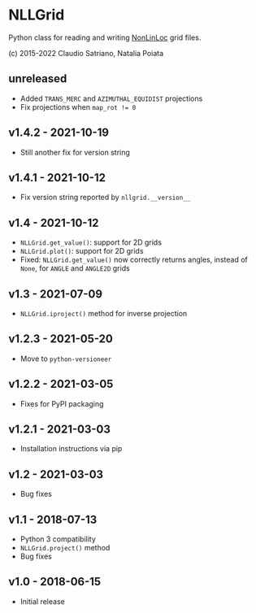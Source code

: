 # NLLGrid

Python class for reading and writing
[NonLinLoc](http://alomax.free.fr/nlloc) grid files.

(c) 2015-2022 Claudio Satriano, Natalia Poiata

## unreleased

- Added `TRANS_MERC` and `AZIMUTHAL_EQUIDIST` projections
- Fix projections when `map_rot != 0`

## v1.4.2 - 2021-10-19

- Still another fix for version string

## v1.4.1 - 2021-10-12

- Fix version string reported by `nllgrid.__version__`

## v1.4 - 2021-10-12

- `NLLGrid.get_value()`: support for 2D grids
- `NLLGrid.plot()`: support for 2D grids
- Fixed: `NLLGrid.get_value()` now correctly returns angles,
  instead of `None`, for `ANGLE` and `ANGLE2D` grids

## v1.3 - 2021-07-09

- `NLLGrid.iproject()` method for inverse projection

## v1.2.3 - 2021-05-20

- Move to `python-versioneer`

## v1.2.2 - 2021-03-05

- Fixes for PyPI packaging

## v1.2.1 - 2021-03-03

- Installation instructions via pip

## v1.2 - 2021-03-03

- Bug fixes

## v1.1 - 2018-07-13

- Python 3 compatibility
- `NLLGrid.project()` method
- Bug fixes

## v1.0 - 2018-06-15

- Initial release
